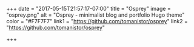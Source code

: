 +++
date = "2017-05-15T21:57:17-07:00"
title = "Osprey"
image = "osprey.png"
alt = "Osprey - minimalist blog and portfolio Hugo theme"
color = "#F7F7F7"
link1 = "https://github.com/tomanistor/osprey"
link2 = "https://github.com/tomanistor/osprey"

+++

